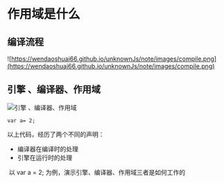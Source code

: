# 作用域是什么

## 编译流程

![https://wendaoshuai66.github.io/unknownJs/note/images/compile.png](https://wendaoshuai66.github.io/unknownJs/note/images/compile.png)

## 引擎 、编译器、作用域

![引擎 、编译器、作用域](https://wendaoshuai66.github.io/unknownJs/note/images/three.png)

```
var a= 2;
```

以上代码，经历了两个不同的声明：

- 编译器在编译时的处理
- 引擎在运行时的处理

 以 var a = 2; 为例，演示引擎、编译器、作用域三者是如何工作的









